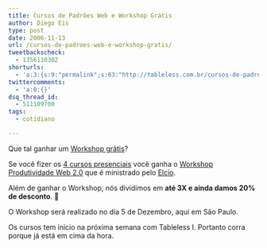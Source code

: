 ```yaml
---
title: Cursos de Padrões Web e Workshop Grátis
author: Diego Eis
type: post
date: 2006-11-13
url: /cursos-de-padroes-web-e-workshop-gratis/
tweetbackscheck:
  - 1356110302
shorturls:
  - 'a:3:{s:9:"permalink";s:63:"http://tableless.com.br/cursos-de-padroes-web-e-workshop-gratis";s:7:"tinyurl";s:26:"http://tinyurl.com/3ukmt9s";s:4:"isgd";s:19:"http://is.gd/cMuTTK";}'
twittercomments:
  - 'a:0:{}'
dsq_thread_id:
  - 511109700
tags:
  - cotidiano

---
```

Que tal ganhar um [Workshop grátis][1]?

Se você fizer os [4 cursos presenciais][2] você ganha o [Workshop Produtividade Web 2.0][1] que é ministrado pelo [Elcio][3].
  
Além de ganhar o Workshop, nós dividimos em **até 3X e ainda damos 20% de desconto**. 🙂
  
O Workshop será realizado no dia 5 de Dezembro, aqui em São Paulo.
  
Os cursos tem inicio na próxima semana com Tableless I. Portanto corra porque já está em cima da hora.

 [1]: http://visie.com.br/workshop
 [2]: http://visie.com.br/cursos/presencial.php
 [3]: http://elcio.com.br/